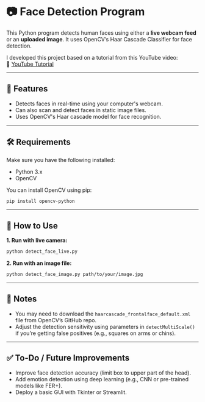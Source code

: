 # 📷 Face Detection Program

This Python program detects human faces using either a **live webcam feed** or an **uploaded image**. It uses OpenCV’s Haar Cascade Classifier for face detection.

I developed this project based on a tutorial from this YouTube video:  
🔗 [YouTube Tutorial](https://www.youtube.com/watch?v=7IFhsbfby9s&list=WL&index=3&t=6s)

---

## 🚀 Features
- Detects faces in real-time using your computer's webcam.
- Can also scan and detect faces in static image files.
- Uses OpenCV's Haar cascade model for face recognition.

---

## 🛠️ Requirements
Make sure you have the following installed:
- Python 3.x
- OpenCV

You can install OpenCV using pip:
```bash
pip install opencv-python
```

---

## 📁 How to Use

**1. Run with live camera:**
```bash
python detect_face_live.py
```

**2. Run with an image file:**
```bash
python detect_face_image.py path/to/your/image.jpg
```

---

## 📌 Notes
- You may need to download the `haarcascade_frontalface_default.xml` file from OpenCV’s GitHub repo.
- Adjust the detection sensitivity using parameters in `detectMultiScale()` if you’re getting false positives (e.g., squares on arms or chins).

---

## ✅ To-Do / Future Improvements
- Improve face detection accuracy (limit box to upper part of the head).
- Add emotion detection using deep learning (e.g., CNN or pre-trained models like FER+).
- Deploy a basic GUI with Tkinter or Streamlit.
